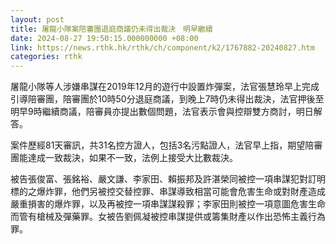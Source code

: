 ```yaml
---
layout: post
title: 屠龍小隊案陪審團退庭商議仍未得出裁決　明早繼續
date: 2024-08-27 19:50:15.000000000 +08:00
link: https://news.rthk.hk/rthk/ch/component/k2/1767882-20240827.htm
categories: rthk
---
```


屠龍小隊等人涉嫌串謀在2019年12月的遊行中設置炸彈案，法官張慧玲早上完成引導陪審團，陪審團於10時50分退庭商議，到晚上7時仍未得出裁決，法官押後至明早9時繼續商議，陪審員亦提出數個問題，法官表示會與控辯雙方商討，明日解答。

案件歷經81天審訊，共31名控方證人，包括3名污點證人，法官早上指，期望陪審團能達成一致裁決，如果不一致，法例上接受大比數裁決。

被告張俊富、張銘裕、嚴文謙、李家田、賴振邦及許湛榮同被控一項串謀犯對訂明標的之爆炸罪，他們另被控交替控罪、串謀導致相當可能會危害生命或對財產造成嚴重損害的爆炸罪，以及再被控一項串謀謀殺罪；李家田則被控一項意圖危害生命而管有槍械及彈藥罪。女被告劉佩凝被控串謀提供或籌集財產以作出恐怖主義行為罪。
